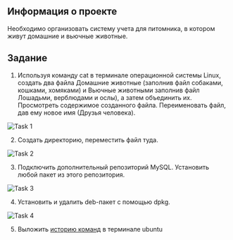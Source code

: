 ## Информация о проекте
Необходимо организовать систему учета для питомника, в котором живут
домашние и вьючные животные.

## Задание
1. Используя команду cat в терминале операционной системы Linux, создать
два файла Домашние животные (заполнив файл собаками, кошками,
хомяками) и Вьючные животными заполнив файл Лошадьми, верблюдами и
ослы), а затем объединить их. Просмотреть содержимое созданного файла.
Переименовать файл, дав ему новое имя (Друзья человека).

![Task 1](https://downloader.disk.yandex.ru/preview/dce39b14b604cdfa346f377a969d8f3d182da3b5c75bbc66c68185e0c614494c/64b1bd71/W15InxzkvylIUv-GMeyFSimYszDsRAK3lJr_vjSLWqwlqXuXeumam5Mq2kcl3Jn51WH2oUyWxNUx7_Rd_A2VDw%3D%3D?uid=0&filename=task_1.jpg&disposition=inline&hash=&limit=0&content_type=image%2Fjpeg&owner_uid=0&tknv=v2&size=2048x2048)

2. Создать директорию, переместить файл туда.

![Task 2](https://downloader.disk.yandex.ru/preview/ae97a9d2983a6a19d6cad48740ba46c839b105eb19caa862ec49c15495011518/64b1bd99/cD9DGTq4Z_XX40IUsP9JtTv1wMQsPkZk_vi6UEdwM45H6deDzD0NK9eZ_OmXWtM0nwBKwMpT9RPVUURzs_5wuQ%3D%3D?uid=0&filename=task_2.jpg&disposition=inline&hash=&limit=0&content_type=image%2Fjpeg&owner_uid=0&tknv=v2&size=2048x2048)

3. Подключить дополнительный репозиторий MySQL. Установить любой пакет
из этого репозитория.

![Task 3](https://downloader.disk.yandex.ru/preview/e1702379ff9c8a8353a4cd8ec0539eac9913bdff5cfe32e309b2b804e4d5fa66/64b1bdc2/GopyMazLfl_mXzYYt9LV4e15UEPU_OeOTbPVMTD0rWWWEMlVXXShopiGl2hyW1QYaPEKkatOUi2KB-6oKBvaSQ%3D%3D?uid=0&filename=task_3.jpg&disposition=inline&hash=&limit=0&content_type=image%2Fjpeg&owner_uid=0&tknv=v2&size=2048x2048)

4. Установить и удалить deb-пакет с помощью dpkg.

![Task 4](https://downloader.disk.yandex.ru/preview/25d33598ee3caa7143aecec68268ec1b0a8808cb13f6399dc115e8bfa93a5913/64b1be13/0Qk5cZGa8oT2-werpPxhhymYszDsRAK3lJr_vjSLWqzXsPZJKFarXtwGjisjTOoOvcTy7O0CwFKJZHobS1Y2_Q%3D%3D?uid=0&filename=task_4.jpg&disposition=inline&hash=&limit=0&content_type=image%2Fjpeg&owner_uid=0&tknv=v2&size=2048x2048)

5. Выложить [историю команд](https://github.com/Pcih/Final_control_work/blob/master/HistoryCommandsUbuntuTerminal.md) в терминале ubuntu